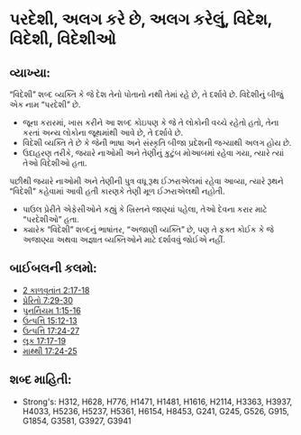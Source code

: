 # પરદેશી, અલગ કરે છે, અલગ કરેલું, વિદેશ, વિદેશી, વિદેશીઓ 

## વ્યાખ્યા: 

“વિદેશી” શબ્દ વ્યક્તિ કે જે દેશ તેનો પોતાનો નથી તેમાં રહે છે, તે દર્શાવે છે.
વિદેશીનું બીજું એક નામ “પરદેશી” છે.

* જૂના કરારમાં, ખાસ કરીને આ શબ્દ કોઇપણ કે જે તે લોકોની વચ્ચે રહેતો હતો, તેના કરતાં અન્ય લોકોના જૂથમાંથી આવે છે, તે દર્શાવે છે.
* વિદેશી વ્યક્તિ તે છે કે જેની ભાષા અને સંસ્કૃતિ બીજા પ્રદેશની જગ્યાથી અલગ હોય છે.
* ઉદાહરણ તરીકે, જયારે નાઓમી અને તેણીનું કુટુંબ મોઆબમાં રહેવા ગયા, ત્યારે ત્યાં તેઓ વિદેશીઓ હતા.

પછીથી જયારે નાઓમી અને તેણીની પુત્ર વધૂ રૂથ ઈઝરાએલમાં રહેવા આવ્યા, ત્યારે રૂથને “વિદેશી” કહેવામાં આવી હતી કારણકે તેણી મૂળ ઈઝરાએલથી નહોતી.

* પાઉલ પ્રેરીતે એફેસીઓને કહ્યું કે ખ્રિસ્તને જાણ્યાં પહેલા, તેઓ દેવના કરાર માટે “પરદેશીઓ” હતા.
* ક્યારેક “વિદેશી” શબ્દનું ભાષાંતર, “અજાણી વ્યક્તિ” છે, પણ તે ફક્ત કોઈક કે જે અજાણ્યા અથવા અજ્ઞાત વ્યક્તિઓને માટે દર્શાવવું જોઈએ નહીં.

## બાઈબલની કલમો: 

* [2 કાળવૃતાંત 2:17-18](rc://gu/tn/help/2ch/02/17)
* [પ્રેરિતો 7:29-30](rc://gu/tn/help/act/07/29)
* [પુનર્નિયમ 1:15-16](rc://gu/tn/help/deu/01/15)
* [ઉત્પત્તિ 15:12-13](rc://gu/tn/help/gen/15/12)
* [ઉત્પત્તિ 17:24-27](rc://gu/tn/help/gen/17/24)
* [લૂક 17:17-19](rc://gu/tn/help/luk/17/17)
* [માથ્થી 17:24-25](rc://gu/tn/help/mat/17/24)

## શબ્દ માહિતી: 

* Strong's: H312, H628, H776, H1471, H1481, H1616, H2114, H3363, H3937, H4033, H5236, H5237, H5361, H6154, H8453, G241, G245, G526, G915, G1854, G3581, G3927, G3941
